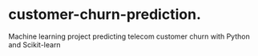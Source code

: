 # customer-churn-prediction.
Machine learning project predicting telecom customer churn with Python and Scikit-learn
